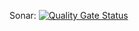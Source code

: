 Sonar: [![Quality Gate Status](https://sonarcloud.io/api/project_badges/measure?project=basic-techno_MobileFrameWorkDatamato&metric=alert_status)](https://sonarcloud.io/summary/new_code?id=basic-techno_MobileFrameWorkDatamato)
